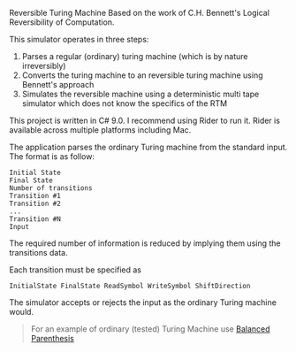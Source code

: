 Reversible Turing Machine Based on the work of C.H. Bennett's Logical Reversibility of Computation.

This simulator operates in three steps:

1. Parses a regular (ordinary) turing machine (which is by nature irreversibly)
2. Converts the turing machine to an reversible turing machine using Bennett's approach
3. Simulates the reversible machine using a deterministic multi tape simulator which does not know the specifics of the RTM

This project is written in C# 9.0. I recommend using Rider to run it. Rider is available across multiple platforms including Mac.

The application parses the ordinary Turing machine from the standard input. The format is as follow:

```
Initial State
Final State
Number of transitions
Transition #1
Transition #2
...
Transition #N
Input
```

The required number of information is reduced by implying them using the transitions data.

Each transition must be specified as 

```
InitialState FinalState ReadSymbol WriteSymbol ShiftDirection
```

The simulator accepts or rejects the input as the ordinary Turing machine would.

> For an example of ordinary (tested) Turing Machine use [Balanced Parenthesis](ReversibleTuringMachine/InputExamples/BalancedParenthesis.txt)
